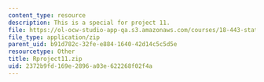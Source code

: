 ```yaml
---
content_type: resource
description: This is a special for project 11.
file: https://ol-ocw-studio-app-qa.s3.amazonaws.com/courses/18-443-statistics-for-applications-spring-2015/2372b9fd169e2896a03e622268f02f4a_Rproject11.zip
file_type: application/zip
parent_uid: b91d782c-32fe-e884-1640-42d14c5c5d5e
resourcetype: Other
title: Rproject11.zip
uid: 2372b9fd-169e-2896-a03e-622268f02f4a
---
```

